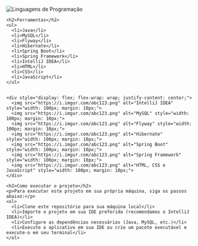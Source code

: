![Linguagens de Programação](https://github-readme-stats.vercel.app/api/top-langs/?username=RianErick&layout=compact)

<!DOCTYPE html>
<html>
  <head>
    <meta charset="utf-8">
  </head>
  <body>

    <h2>Ferramentas</h2>
    <ul>
      <li>Java</li>
      <li>MySQL</li>
      <li>Flyway</li>
      <li>Hibernate</li>
      <li>Spring Boot</li>
      <li>Spring Framework</li>
      <li>IntelliJ IDEA</li>
      <li>HTML</li>
      <li>CSS</li>
      <li>JavaScript</li>
    </ul>


    <div style="display: flex; flex-wrap: wrap; justify-content: center;">
      <img src="https://i.imgur.com/abc123.png" alt="IntelliJ IDEA" style="width: 100px; margin: 10px;">
      <img src="https://i.imgur.com/abc123.png" alt="MySQL" style="width: 100px; margin: 10px;">
      <img src="https://i.imgur.com/abc123.png" alt="Flyway" style="width: 100px; margin: 10px;">
      <img src="https://i.imgur.com/abc123.png" alt="Hibernate" style="width: 100px; margin: 10px;">
      <img src="https://i.imgur.com/abc123.png" alt="Spring Boot" style="width: 100px; margin: 10px;">
      <img src="https://i.imgur.com/abc123.png" alt="Spring Framework" style="width: 100px; margin: 10px;">
      <img src="https://i.imgur.com/abc123.png" alt="HTML, CSS e JavaScript" style="width: 100px; margin: 10px;">
    </div>

    <h2>Como executar o projeto</h2>
    <p>Para executar este projeto em sua própria máquina, siga os passos abaixo:</p>
    <ol>
      <li>Clone este repositório para sua máquina local</li>
      <li>Importe o projeto em sua IDE preferida (recomendamos o IntelliJ IDEA)</li>
      <li>Configure as dependências necessárias (Java, MySQL, etc.)</li>
      <li>Execute o aplicativo em sua IDE ou crie um pacote executável e execute-o em seu terminal</li>
    </ol>
  </body>
</html>










